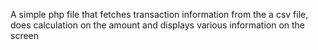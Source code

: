 A simple php file that fetches transaction information from the a csv file,
does calculation on the amount and displays various information
 on the screen